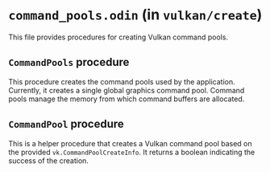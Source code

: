 # `command_pools.odin` (in `vulkan/create`)

This file provides procedures for creating Vulkan command pools.

## `CommandPools` procedure

This procedure creates the command pools used by the application. Currently, it creates a single global graphics command pool. Command pools manage the memory from which command buffers are allocated.

## `CommandPool` procedure

This is a helper procedure that creates a Vulkan command pool based on the provided `vk.CommandPoolCreateInfo`. It returns a boolean indicating the success of the creation.
